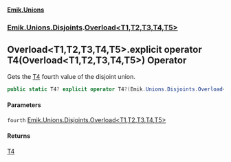 #### [Emik.Unions](index.md 'index')
### [Emik.Unions.Disjoints](Emik.Unions.Disjoints.md 'Emik.Unions.Disjoints').[Overload&lt;T1,T2,T3,T4,T5&gt;](Overload_T1,T2,T3,T4,T5_.md 'Emik.Unions.Disjoints.Overload<T1,T2,T3,T4,T5>')

## Overload<T1,T2,T3,T4,T5>.explicit operator T4(Overload<T1,T2,T3,T4,T5>) Operator

Gets the [T4](Overload_T1,T2,T3,T4,T5_.md#Emik.Unions.Disjoints.Overload_T1,T2,T3,T4,T5_.T4 'Emik.Unions.Disjoints.Overload<T1,T2,T3,T4,T5>.T4') fourth value of the disjoint union.

```csharp
public static T4? explicit operator T4?(Emik.Unions.Disjoints.Overload<T1,T2,T3,T4,T5> fourth);
```
#### Parameters

<a name='Emik.Unions.Disjoints.Overload_T1,T2,T3,T4,T5_.op_ExplicitT4(Emik.Unions.Disjoints.Overload_T1,T2,T3,T4,T5_).fourth'></a>

`fourth` [Emik.Unions.Disjoints.Overload&lt;](Overload_T1,T2,T3,T4,T5_.md 'Emik.Unions.Disjoints.Overload<T1,T2,T3,T4,T5>')[T1](Overload_T1,T2,T3,T4,T5_.md#Emik.Unions.Disjoints.Overload_T1,T2,T3,T4,T5_.T1 'Emik.Unions.Disjoints.Overload<T1,T2,T3,T4,T5>.T1')[,](Overload_T1,T2,T3,T4,T5_.md 'Emik.Unions.Disjoints.Overload<T1,T2,T3,T4,T5>')[T2](Overload_T1,T2,T3,T4,T5_.md#Emik.Unions.Disjoints.Overload_T1,T2,T3,T4,T5_.T2 'Emik.Unions.Disjoints.Overload<T1,T2,T3,T4,T5>.T2')[,](Overload_T1,T2,T3,T4,T5_.md 'Emik.Unions.Disjoints.Overload<T1,T2,T3,T4,T5>')[T3](Overload_T1,T2,T3,T4,T5_.md#Emik.Unions.Disjoints.Overload_T1,T2,T3,T4,T5_.T3 'Emik.Unions.Disjoints.Overload<T1,T2,T3,T4,T5>.T3')[,](Overload_T1,T2,T3,T4,T5_.md 'Emik.Unions.Disjoints.Overload<T1,T2,T3,T4,T5>')[T4](Overload_T1,T2,T3,T4,T5_.md#Emik.Unions.Disjoints.Overload_T1,T2,T3,T4,T5_.T4 'Emik.Unions.Disjoints.Overload<T1,T2,T3,T4,T5>.T4')[,](Overload_T1,T2,T3,T4,T5_.md 'Emik.Unions.Disjoints.Overload<T1,T2,T3,T4,T5>')[T5](Overload_T1,T2,T3,T4,T5_.md#Emik.Unions.Disjoints.Overload_T1,T2,T3,T4,T5_.T5 'Emik.Unions.Disjoints.Overload<T1,T2,T3,T4,T5>.T5')[&gt;](Overload_T1,T2,T3,T4,T5_.md 'Emik.Unions.Disjoints.Overload<T1,T2,T3,T4,T5>')

#### Returns
[T4](Overload_T1,T2,T3,T4,T5_.md#Emik.Unions.Disjoints.Overload_T1,T2,T3,T4,T5_.T4 'Emik.Unions.Disjoints.Overload<T1,T2,T3,T4,T5>.T4')
